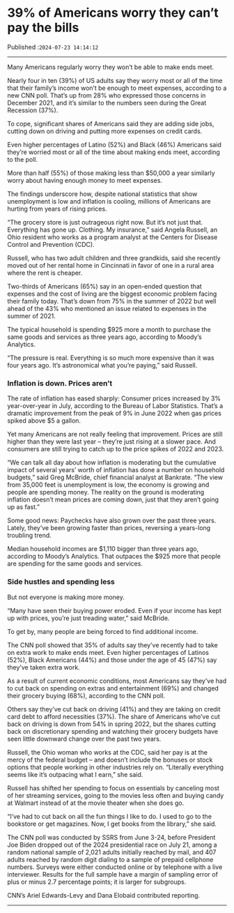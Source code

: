 # 39% of Americans worry they can’t pay the bills

Published :`2024-07-23 14:14:12`

---

Many Americans regularly worry they won’t be able to make ends meet.

Nearly four in ten (39%) of US adults say they worry most or all of the time that their family’s income won’t be enough to meet expenses, according to a new CNN poll. That’s up from 28% who expressed those concerns in December 2021, and it’s similar to the numbers seen during the Great Recession (37%).

To cope, significant shares of Americans said they are adding side jobs, cutting down on driving and putting more expenses on credit cards.

Even higher percentages of Latino (52%) and Black (46%) Americans said they’re worried most or all of the time about making ends meet, according to the poll.

More than half (55%) of those making less than $50,000 a year similarly worry about having enough money to meet expenses.

The findings underscore how, despite national statistics that show unemployment is low and inflation is cooling, millions of Americans are hurting from years of rising prices.

“The grocery store is just outrageous right now. But it’s not just that. Everything has gone up. Clothing. My insurance,” said Angela Russell, an Ohio resident who works as a program analyst at the Centers for Disease Control and Prevention (CDC).

Russell, who has two adult children and three grandkids, said she recently moved out of her rental home in Cincinnati in favor of one in a rural area where the rent is cheaper.

Two-thirds of Americans (65%) say in an open-ended question that expenses and the cost of living are the biggest economic problem facing their family today. That’s down from 75% in the summer of 2022 but well ahead of the 43% who mentioned an issue related to expenses in the summer of 2021.

The typical household is spending $925 more a month to purchase the same goods and services as three years ago, according to Moody’s Analytics.

“The pressure is real. Everything is so much more expensive than it was four years ago. It’s astronomical what you’re paying,” said Russell.

### Inflation is down. Prices aren’t

The rate of inflation has eased sharply: Consumer prices increased by 3% year-over-year in July, according to the Bureau of Labor Statistics. That’s a dramatic improvement from the peak of 9% in June 2022 when gas prices spiked above $5 a gallon.

Yet many Americans are not really feeling that improvement. Prices are still higher than they were last year – they’re just rising at a slower pace. And consumers are still trying to catch up to the price spikes of 2022 and 2023.

“We can talk all day about how inflation is moderating but the cumulative impact of several years’ worth of inflation has done a number on household budgets,” said Greg McBride, chief financial analyst at Bankrate. “The view from 35,000 feet is unemployment is low, the economy is growing and people are spending money. The reality on the ground is moderating inflation doesn’t mean prices are coming down, just that they aren’t going up as fast.”

Some good news: Paychecks have also grown over the past three years. Lately, they’ve been growing faster than prices, reversing a years-long troubling trend.

Median household incomes are $1,110 bigger than three years ago, according to Moody’s Analytics. That outpaces the $925 more that people are spending for the same goods and services.

### Side hustles and spending less

But not everyone is making more money.

“Many have seen their buying power eroded. Even if your income has kept up with prices, you’re just treading water,” said McBride.

To get by, many people are being forced to find additional income.

The CNN poll showed that 35% of adults say they’ve recently had to take on extra work to make ends meet. Even higher percentages of Latinos (52%), Black Americans (44%) and those under the age of 45 (47%) say they’ve taken extra work.

As a result of current economic conditions, most Americans say they’ve had to cut back on spending on extras and entertainment (69%) and changed their grocery buying (68%), according to the CNN poll.

Others say they’ve cut back on driving (41%) and they are taking on credit card debt to afford necessities (37%). The share of Americans who’ve cut back on driving is down from 54% in spring 2022, but the shares cutting back on discretionary spending and watching their grocery budgets have seen little downward change over the past two years.

Russell, the Ohio woman who works at the CDC, said her pay is at the mercy of the federal budget – and doesn’t include the bonuses or stock options that people working in other industries rely on. “Literally everything seems like it’s outpacing what I earn,” she said.

Russell has shifted her spending to focus on essentials by canceling most of her streaming services, going to the movies less often and buying candy at Walmart instead of at the movie theater when she does go.

“I’ve had to cut back on all the fun things I like to do. I used to go to the bookstore or get magazines. Now, I get books from the library,” she said.

The CNN poll was conducted by SSRS from June 3-24, before President Joe Biden dropped out of the 2024 presidential race on July 21, among a random national sample of 2,021 adults initially reached by mail, and 407 adults reached by random digit dialing to a sample of prepaid cellphone numbers. Surveys were either conducted online or by telephone with a live interviewer. Results for the full sample have a margin of sampling error of plus or minus 2.7 percentage points; it is larger for subgroups.

CNN’s Ariel Edwards-Levy and Dana Elobaid contributed reporting.

---

